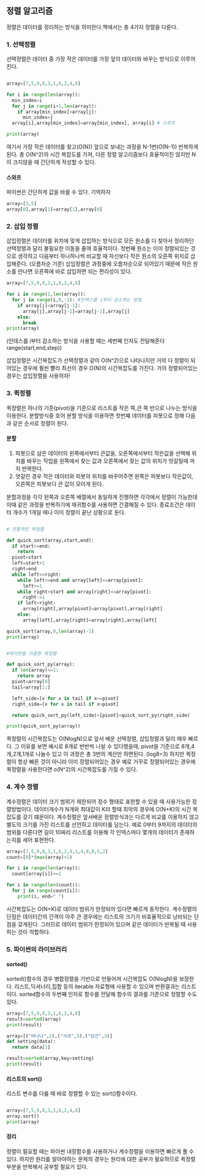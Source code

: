 ## 정렬 알고리즘

정렬은 데이터를 정리하는 방식을 의미한다.책에서는 총 4가지 정렬을 다룬다.

### 1. 선택정렬

선택정렬은 데이터 중 가장 작은 데이터를 가장 앞의 데이터와 바꾸는 방식으로 이루어진다.

```python

array=[7,5,9,0,3,1,6,2,4,8]

for i in range(len(array)):
  min_index=i
  for j in range(i+1,len(array)):
    if array[min_index]>array[j]:
      min_index=j
  array[i],array[min_index]=array[min_index], array[i] # 스와프

print(array)
```

여기서 가장 작은 데이터를 찾고(O(N)) 앞으로 보내는 과정을 N-1번(O(N-1)) 반복하게 된다.
총 O(N^2)의 시간 복잡도를 가져, 다른 정렬 알고리즘보다 효율적이진 않지만 N이 크지않을 때 간단하게 작성할 수 있다.

#### 스와프

파이썬은 간단하게 값을 바꿀 수 있다. 기억하자

```python
array=[3,5]
array[0],array[1]=array[1],array[0]
```

### 2. 삽입 정렬

삽입정렬은 데이터를 위치에 맞게 삽입하는 방식으로 모든 원소를 다 찾아서 정리하던 선택정렬과 달리 불필요한 이동을 줄여 효율적이다.
첫번째 원소는 이미 정렬되있는 것으로 생각하고 다음부터 하나하나씩 비교할 때 자신보다 작은 원소의 오른쪽 위치로 삽입해준다. (오름차순 기준)
삽입정렬은 과정중에 오름차순으로 되어있기 때문에 작은 원소를 만나면 오른쪽에 바로 삽입하면 되는 편리성이 있다.

```python
array=[7,5,9,0,3,1,6,2,4,8]

for i in range(1,len(array)):
  for j in range(i,0,-1): #인덱스를 i부터 감소하는 방법
    if array[j]<array[j-1]:
      array[j],array[j-1]=array[j-1],array[j]
    else:
      break
print(array)
```

(인데스를 i부터 감소하는 방식을 사용할 때는 세번째 인자도 전달해준다 range(start,end,step))

삽입정렬은 시간복잡도가 선택정렬과 같이 O(N^2)으로 나타나지만 거의 다 정렬이 되어있는 경우에 훨씬 빨라 최선의 경우 O(N)의 시간복잡도를 가진다.
거의 정렬되어있는 경우는 삽입정렬을 사용하자!

### 3. 퀵정렬

퀵정렬은 하나의 기준(pivot)을 기준으로 리스트를 작은 쪽,큰 쪽 반으로 나누는 방식을 이용한다. 분할방식중 호어 분할 방식을 이용하면
첫번쨰 데이터를 피봇으로 정해 다음과 같은 순서로 정렬이 된다.

#### 분할

1. 피봇으로 삼은 데이터의 왼쪽에서부터 큰값을, 오른쪽에서부터 작은값을 선택해 위치를 바꾸는 작업을 왼쪽에서 찾는 값과 오른쪽에서 찾는 값의 위치가 엇갈릴때 까지 반복한다.
2. 엇갈린 경우 작은 데이터와 피봇의 위치를 바꾸어주면 왼쪽은 피봇보다 작은값이, 오른쪽은 피봇보다 큰 값이 모이게 된다.

분할과정을 각각 왼쪽과 오른쪽 배열에서 동일하게 진행하면 각각에서 정렬이 가능한데 이때 같은 과정을 반복하기에 재귀함수를 사용하면 간결해질 수 있다.
종료조건은 데이터 개수가 1개일 때나 이미 정렬이 끝난 상황으로 둔다.

```python

# 전통적인 퀵정렬

def quick_sort(array,start,end):
  if start>=end:
    return
  pivot=start
  left=start+1
  right=end
  while left<=right:
    while left<=end and array[left]<=array[pivot]:
      left+=1
    while right>start and array[right]<=array[pivot]:
      right-=1
    if left>right:
      array[right],array[pivot]=array[pivot],array[right]
    else:
      array[left],array[right]=array[right],array[left]

quick_sort(array,0,len(array)-1)
print(array)


#파이썬을 이용한 퀵정렬

def quick_sort_py(array):
  if len(array)<=1:
    return array
  pivot=array[0]
  tail=array[1:]

  left_side=[x for x in tail if x<=pivot]
  right_side=[x for x in tail if x>pivot]

  return quick_sort_py(left_side)+[pivot]+quick_sort_py(right_side)

print(quick_sort_py(array))
```

퀵정렬의 시간복잡도는 O(NlogN)으로 앞서 배운 선택정렬, 삽입정렬과 달리 매우 빠르다.
그 이유를 보면 예시로 8개로 반반씩 나뉠 수 있다했을때, pivot을 기준으로 8개,4개,2개,1개로 나눌수 있고 이 과정은 총 3번의 계산만 하면된다. (log8=3)
하지만 퀵정렬이 항상 빠른 것이 아니라 이미 정렬되어있는 경우 예로 거꾸로 정렬되어있는 경우에 퀵정렬을 사용한다면 o(N^2)의 시간복잡도를 가질 수 있다.

### 4. 계수 정렬

계수정렬은 데이터 크기 범위가 제한되어 정수 형태로 표현할 수 있을 때 사용가능한 정렬방법이다.
데이터개수가 N개와 최대값이 K라 할때 최악의 경우에 O(N+K)의 시간 복잡도를 갖기 떄문이다.
계수정렬은 앞서배운 정렬방식과는 다르게 비교를 이용하지 않고 별도의 크기를 가진 리스트를 선언하고 데이터를 담는다.
예로 0부터 9까지의 데이터의 범위를 다룬다면 길이 10짜리 리스트를 이용해 각 인덱스마다 몇개의 데이터가 존재하는지를 세어 표현한다.

```python
array=[7,5,9,0,3,1,6,2,9,1,4,8,0,5,2]
count=[0]*(max(array)+1)

for i in range(len(array)):
  count[array[i]]+=1

for i in range(len(count)):
  for j in range(count[i]):
    print(i, end=" ")
```

시간복잡도는 O(N+K)로 데이터 범위가 한정되어 있다면 빠르게 동작한다.
계수정렬의 단점은 데이터간의 간격이 아주 큰 경우에는 리스트의 크기가 비효율적으로 낭비되는 단점을 갖게된다.
그러므로 데이터 범위가 한정되어 있으며 같은 데이터가 반복될 때 사용하는 것이 적합하다.

### 5. 파이썬의 라이브러리

#### sorted()

sorted()함수의 경우 병합정렬을 기반으로 만들어져 시간복잡도 O(NlogN)을 보장한다.
리스트,딕셔너리,집합 등의 iterable 자료형에 사용할 수 있으며 반환결과는 리스트이다.
sorted함수의 두번쨰 인자로 함수를 전달해 함수의 결과를 기준으로 정렬할 수도 있다.

```python
array=[7,5,9,0,3,1,6,2,4,8]
result=sorted(array)
print(result)

array=[("바나나",2),("사과",5),("당근",3)]
def setting(data):
  return data[1]

result=sorted(array,key=setting)
print(result)
```

#### 리스트의 sort()

리스트 변수를 다룰 때 바로 정렬할 수 있는 sort()함수이다.

```python

array=[7,5,9,0,3,1,6,2,4,8]
array.sort()
print(array)
```

#### 정리

정렬이 필요할 때는 파이썬 내장함수를 사용하거나 계수정렬을 이용하면 빠르게 풀 수 있다.
하지만 원리를 알아야하는 문제의 경우는 원리에 대한 공부가 필요하므로 퀵정렬부분을 반복해서 공부할 필요가 있다.
